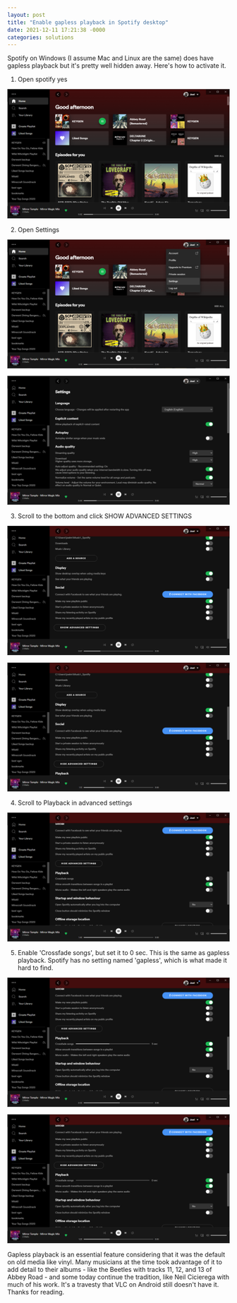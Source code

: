 ```yaml
---
layout: post
title: "Enable gapless playback in Spotify desktop"
date: 2021-12-11 17:21:38 -0000
categories: solutions
---
```


Spotify on Windows (I assume Mac and Linux are the same) does have gapless playback but it's pretty well hidden away. Here's how to activate it.

1. Open spotify yes

![yes](/assets/spotify-gapless/Screenshot_2021-12-11_172540.png)

2. Open Settings

![Dropdown menu to open Settings](/assets/spotify-gapless/Screenshot_2021-12-11_172523.png)

![Settings menu immediately after opening](/assets/spotify-gapless/Screenshot_2021-12-11_172551.png)

3. Scroll to the bottom and click SHOW ADVANCED SETTINGS

![Bottom of the Settings Menu](/assets/spotify-gapless/Screenshot_2021-12-11_172606.png)

![Settings menu after showing advanced settings](/assets/spotify-gapless/Screenshot_2021-12-11_172618.png)

4. Scroll to Playback in advanced settings

![The Playback settings](/assets/spotify-gapless/Screenshot_2021-12-11_172654.png)

5. Enable 'Crossfade songs', but set it to 0 sec. This is the same as gapless playback. Spotify has no setting named 'gapless', which is what made it hard to find.

![Crossfade songs enabled](/assets/spotify-gapless/Screenshot_2021-12-11_172710.png)

![Crossfade songs set to 0 sec. Success.](/assets/spotify-gapless/Screenshot_2021-12-11_172636.png)

Gapless playback is an essential feature considering that it was the default on old media like vinyl. Many musicians at the time took advantage of it to add detail to their albums - like the Beetles with tracks 11, 12, and 13 of Abbey Road - and some today continue the tradition, like Neil Cicierega with much of his work. It's a travesty that VLC on Android still doesn't have it. Thanks for reading.
